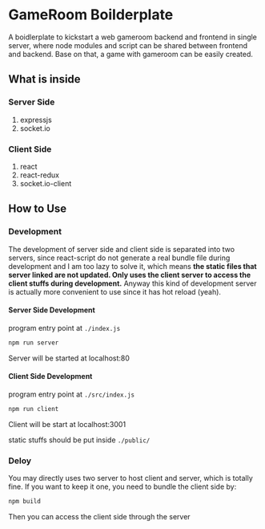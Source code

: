 # GameRoom Boilderplate
A boidlerplate to kickstart a web gameroom backend and frontend in single server, where node modules and script can be shared between frontend and backend.
Base on that, a game with gameroom can be easily created.

## What is inside
### Server Side
1. expressjs
2. socket.io

### Client Side
1. react
2. react-redux
3. socket.io-client

## How to Use

### Development
The development of server side and client side is separated into two servers, since react-script do not generate a real bundle file during development and I am too lazy to solve it, which means **the static files that server linked are not updated. Only uses the client server to access the client stuffs during development.** Anyway this kind of development server is actually more convenient to use since it has hot reload (yeah).

#### Server Side Development

program entry point at `./index.js`

```bash
npm run server
```
Server will be started at localhost:80

#### Client Side Development

program entry point at `./src/index.js`

```bash
npm run client
```
Client will be start at localhost:3001

static stuffs should be put inside `./public/`

### Deloy
You may directly uses two server to host client and server, which is totally fine.
If you want to keep it one, you need to bundle the client side by:
```bash
npm build
```
Then you can access the client side through the server

